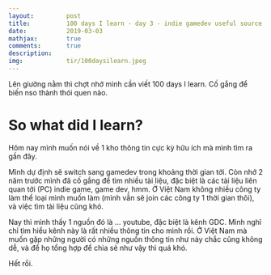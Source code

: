 ```yaml
---
layout:         post
title:          100 days I learn - day 3 - indie gamedev useful source
date:           2019-03-03
mathjax:        true
comments:       true
description:    
img:            tir/100daysilearn.jpeg
---
```


Lên giường nằm thì chợt nhớ mình cần viết 100 days I learn. Cố gắng để biến nso thành thói quen nào.

# So what did I learn?

Hôm nay mình muốn nói về 1 kho thông tin cực kỳ hữu ích mà mình tìm ra gần đây.

Mình dự định sẽ switch sang gamedev trong khoảng thời gian tới. Còn nhớ 2 năm trước mình đã cố gắng để tìm nhiều tài liệu, đặc biệt là các tài liệu liên quan tới (PC) indie game, game dev, hmm. Ở Việt Nam không nhiều công ty làm thể loại mình muốn làm (mình vẫn sẽ join các công ty 1 thời gian thôi), và việc tìm tài liệu cũng khó.

Nay thì mình thấy 1 nguồn đó là ... youtube, đặc biệt là kênh GDC. Mình nghĩ chỉ tìm hiểu kênh này là rất nhiều thông tin cho mình rồi. Ở Việt Nam mà muốn gặp những người có những nguồn thông tin như này chắc cũng không dễ, và để họ tổng hợp để chia sẻ như vậy thì quá khó.

Hết rồi.